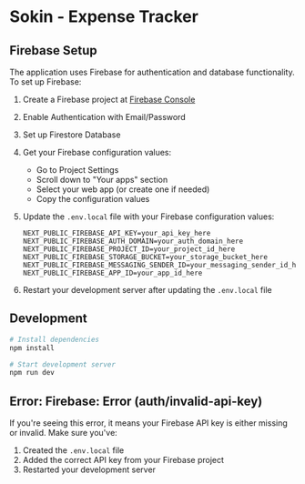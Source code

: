# Sokin - Expense Tracker

## Firebase Setup

The application uses Firebase for authentication and database functionality. To set up Firebase:

1. Create a Firebase project at [Firebase Console](https://console.firebase.google.com/)
2. Enable Authentication with Email/Password
3. Set up Firestore Database
4. Get your Firebase configuration values:
   - Go to Project Settings
   - Scroll down to "Your apps" section
   - Select your web app (or create one if needed)
   - Copy the configuration values

5. Update the `.env.local` file with your Firebase configuration values:
   ```
   NEXT_PUBLIC_FIREBASE_API_KEY=your_api_key_here
   NEXT_PUBLIC_FIREBASE_AUTH_DOMAIN=your_auth_domain_here
   NEXT_PUBLIC_FIREBASE_PROJECT_ID=your_project_id_here
   NEXT_PUBLIC_FIREBASE_STORAGE_BUCKET=your_storage_bucket_here
   NEXT_PUBLIC_FIREBASE_MESSAGING_SENDER_ID=your_messaging_sender_id_here
   NEXT_PUBLIC_FIREBASE_APP_ID=your_app_id_here
   ```

6. Restart your development server after updating the `.env.local` file

## Development

```bash
# Install dependencies
npm install

# Start development server
npm run dev
```

## Error: Firebase: Error (auth/invalid-api-key)

If you're seeing this error, it means your Firebase API key is either missing or invalid. Make sure you've:
1. Created the `.env.local` file
2. Added the correct API key from your Firebase project
3. Restarted your development server 